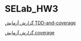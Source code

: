# SELab_HW3

  [گزارش آزمایش TDD-and-coverage](https://github.com/AnitaAlikhani/SELab_HW3/blob/master/TDD-and-coverage/README.md)

  
  [گزارش آزمایش coverage](https://github.com/AnitaAlikhani/SELab_HW3/blob/master/coverage/README.md)
